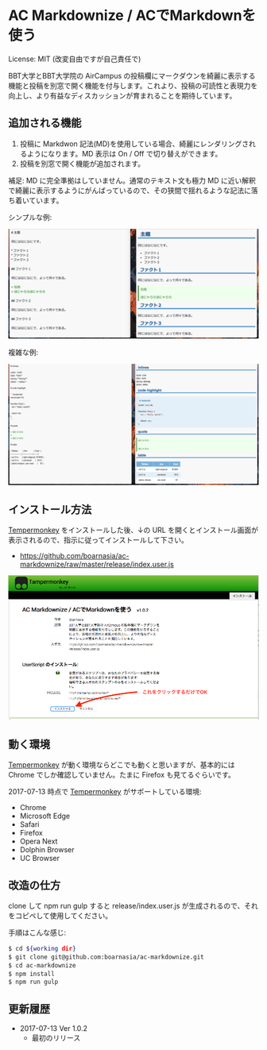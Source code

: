 AC Markdownize / ACでMarkdownを使う
==================================

License: MIT (改変自由ですが自己責任で)

BBT大学とBBT大学院の AirCampus の投稿欄にマークダウンを綺麗に表示する機能と投稿を別窓で開く機能を付与します。これより、投稿の可読性と表現力を向上し、より有益なディスカッションが育まれることを期待しています。

追加される機能
--------------

1. 投稿に Markdwon 記法(MD)を使用している場合、綺麗にレンダリングされるようになります。MD 表示は On / Off で切り替えができます。
1. 投稿を別窓で開く機能が追加されます。

補足: MD に完全準拠はしていません。通常のテキスト文も極力 MD に近い解釈で綺麗に表示するようにがんばっているので、その狭間で揺れるような記法に落ち着いています。

シンプルな例:

![Example 1](https://github.com/boarnasia/ac-markdownize/raw/master/release/images/example1.png)

複雑な例:

![Example 2](https://github.com/boarnasia/ac-markdownize/raw/master/release/images/example2.png)

インストール方法
----------------

[Tempermonkey][tm] をインストールした後、↓の URL を開くとインストール画面が表示されるので、指示に従ってインストールして下さい。

- https://github.com/boarnasia/ac-markdownize/raw/master/release/index.user.js

![Install](https://github.com/boarnasia/ac-markdownize/raw/master/release/images/install.png)

動く環境
--------

[Tempermonkey][tm] が動く環境ならどこでも動くと思いますが、基本的には Chrome でしか確認していません。たまに Firefox も見てるぐらいです。

2017-07-13 時点で [Tempermonkey][tm] がサポートしている環境:

- Chrome
- Microsoft Edge
- Safari
- Firefox
- Opera Next
- Dolphin Browser
- UC Browser

改造の仕方
----------

clone して npm run gulp すると release/index.user.js が生成されるので、それをコピペして使用してください。

手順はこんな感じ:

```bash
$ cd ${working dir}
$ git clone git@github.com:boarnasia/ac-markdownize.git
$ cd ac-markdownize
$ npm install
$ npm run gulp
```

更新履歴
--------

* 2017-07-13 Ver 1.0.2
  * 最初のリリース

[tm]: http://tampermonkey.net/
